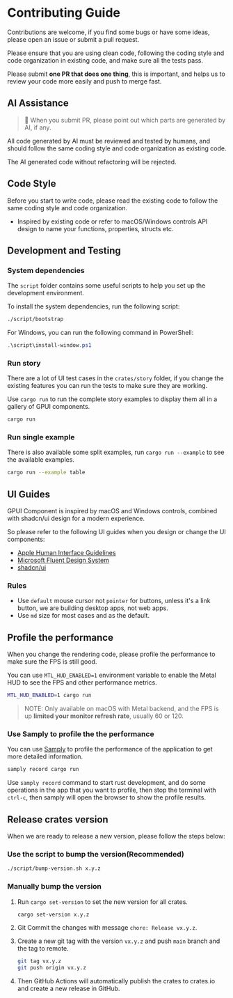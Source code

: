# Contributing Guide

Contributions are welcome, if you find some bugs or have some ideas, please open an issue or submit a pull request.

Please ensure that you are using clean code, following the coding style and code organization in existing code, and make sure all the tests pass.

Please submit **one PR that does one thing**, this is important, and helps us to review your code more easily and push to merge fast.

## AI Assistance

> 🤖 When you submit PR, please point out which parts are generated by AI, if any.

All code generated by AI must be reviewed and tested by humans, and should follow the same coding style and code organization as existing code.

The AI generated code without refactoring will be rejected.

## Code Style

Before you start to write code, please read the existing code to follow the same coding style and code organization.

- Inspired by existing code or refer to macOS/Windows controls API design to name your functions, properties, structs etc.

## Development and Testing

### System dependencies

The `script` folder contains some useful scripts to help you set up the development environment.

To install the system dependencies, run the following script:

```bash
./script/bootstrap
```

For Windows, you can run the following command in PowerShell:

```powershell
.\script\install-window.ps1
```

### Run story

There are a lot of UI test cases in the `crates/story` folder, if you change the existing features you can run the tests to make sure they are working.

Use `cargo run` to run the complete story examples to display them all in a gallery of GPUI components.

```bash
cargo run
```

### Run single example

There is also available some split examples, run `cargo run --example` to see the available examples.

```bash
cargo run --example table
```

## UI Guides

GPUI Component is inspired by macOS and Windows controls, combined with shadcn/ui design for a modern experience.

So please refer to the following UI guides when you design or change the UI components:

- [Apple Human Interface Guidelines](https://developer.apple.com/design/human-interface-guidelines/)
- [Microsoft Fluent Design System](https://learn.microsoft.com/en-us/windows/apps/design/)
- [shadcn/ui](https://ui.shadcn.com/)

### Rules

- Use `default` mouse cursor not `pointer` for buttons, unless it's a link button, we are building desktop apps, not web apps.
- Use `md` size for most cases and as the default.

## Profile the performance

When you change the rendering code, please profile the performance to make sure the FPS is still good.

You can use `MTL_HUD_ENABLED=1` environment variable to enable the Metal HUD to see the FPS and other performance metrics.

```bash
MTL_HUD_ENABLED=1 cargo run
```

> NOTE: Only available on macOS with Metal backend, and the FPS is up **limited your monitor refresh rate**, usually 60 or 120.

### Use Samply to profile the the performance

You can use [Samply](https://github.com/mstange/samply) to profile the performance of the application to get more detailed information.

```bash
samply record cargo run
```

Use `samply record` command to start rust development, and do some operations in the app that you want to profile, then stop the terminal with `ctrl-c`, then samply will open the browser to show the profile results.

## Release crates version

When we are ready to release a new version, please follow the steps below:

### Use the script to bump the version(Recommended)

```bash
./script/bump-version.sh x.y.z
```

### Manually bump the version

1. Run `cargo set-version` to set the new version for all crates.

   ```bash
   cargo set-version x.y.z
   ```

2. Git Commit the changes with message `chore: Release vx.y.z`.
3. Create a new git tag with the version `vx.y.z` and push `main` branch and the tag to remote.

   ```bash
   git tag vx.y.z
   git push origin vx.y.z
   ```

4. Then GitHub Actions will automatically publish the crates to crates.io and create a new release in GitHub.
